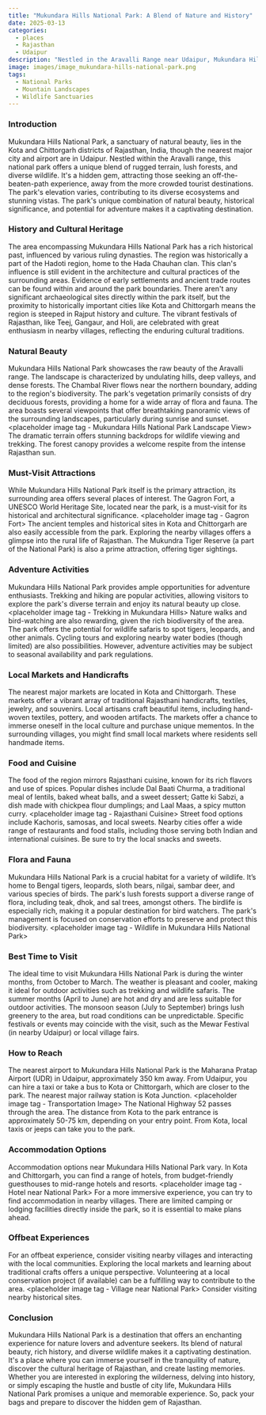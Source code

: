 ```yaml
---
title: "Mukundara Hills National Park: A Blend of Nature and History"
date: 2025-03-13
categories:
  - places
  - Rajasthan
  - Udaipur
description: "Nestled in the Aravalli Range near Udaipur, Mukundara Hills National Park offers breathtaking views and a mix of natural beauty and historical significance. Known for its lush valleys, meandering rivers, and ancient temples, the park is a haven for nature enthusiasts and history buffs alike. Visitors can explore serene temples amidst scenic landscapes, embark on treks, or enjoy the tranquility of the forested hills."
image: images/image_mukundara-hills-national-park.png
tags: 
  - National Parks
  - Mountain Landscapes
  - Wildlife Sanctuaries
---
```



### **Introduction**

Mukundara Hills National Park, a sanctuary of natural beauty, lies in the Kota and Chittorgarh districts of Rajasthan, India, though the nearest major city and airport are in Udaipur. Nestled within the Aravalli range, this national park offers a unique blend of rugged terrain, lush forests, and diverse wildlife. It's a hidden gem, attracting those seeking an off-the-beaten-path experience, away from the more crowded tourist destinations. The park's elevation varies, contributing to its diverse ecosystems and stunning vistas. The park's unique combination of natural beauty, historical significance, and potential for adventure makes it a captivating destination.

### **History and Cultural Heritage**

The area encompassing Mukundara Hills National Park has a rich historical past, influenced by various ruling dynasties. The region was historically a part of the Hadoti region, home to the Hada Chauhan clan. This clan's influence is still evident in the architecture and cultural practices of the surrounding areas. Evidence of early settlements and ancient trade routes can be found within and around the park boundaries. There aren't any significant archaeological sites directly within the park itself, but the proximity to historically important cities like Kota and Chittorgarh means the region is steeped in Rajput history and culture. The vibrant festivals of Rajasthan, like Teej, Gangaur, and Holi, are celebrated with great enthusiasm in nearby villages, reflecting the enduring cultural traditions.

### **Natural Beauty**

Mukundara Hills National Park showcases the raw beauty of the Aravalli range. The landscape is characterized by undulating hills, deep valleys, and dense forests. The Chambal River flows near the northern boundary, adding to the region's biodiversity. The park's vegetation primarily consists of dry deciduous forests, providing a home for a wide array of flora and fauna. The area boasts several viewpoints that offer breathtaking panoramic views of the surrounding landscapes, particularly during sunrise and sunset. <placeholder image tag - Mukundara Hills National Park Landscape View> The dramatic terrain offers stunning backdrops for wildlife viewing and trekking. The forest canopy provides a welcome respite from the intense Rajasthan sun.

### **Must-Visit Attractions**

While Mukundara Hills National Park itself is the primary attraction, its surrounding area offers several places of interest. The Gagron Fort, a UNESCO World Heritage Site, located near the park, is a must-visit for its historical and architectural significance. <placeholder image tag - Gagron Fort> The ancient temples and historical sites in Kota and Chittorgarh are also easily accessible from the park. Exploring the nearby villages offers a glimpse into the rural life of Rajasthan. The Mukundra Tiger Reserve (a part of the National Park) is also a prime attraction, offering tiger sightings.

### **Adventure Activities**

Mukundara Hills National Park provides ample opportunities for adventure enthusiasts. Trekking and hiking are popular activities, allowing visitors to explore the park's diverse terrain and enjoy its natural beauty up close. <placeholder image tag - Trekking in Mukundara Hills> Nature walks and bird-watching are also rewarding, given the rich biodiversity of the area. The park offers the potential for wildlife safaris to spot tigers, leopards, and other animals. Cycling tours and exploring nearby water bodies (though limited) are also possibilities. However, adventure activities may be subject to seasonal availability and park regulations.

### **Local Markets and Handicrafts**

The nearest major markets are located in Kota and Chittorgarh. These markets offer a vibrant array of traditional Rajasthani handicrafts, textiles, jewelry, and souvenirs. Local artisans craft beautiful items, including hand-woven textiles, pottery, and wooden artifacts. The markets offer a chance to immerse oneself in the local culture and purchase unique mementos. In the surrounding villages, you might find small local markets where residents sell handmade items.

### **Food and Cuisine**

The food of the region mirrors Rajasthani cuisine, known for its rich flavors and use of spices. Popular dishes include Dal Baati Churma, a traditional meal of lentils, baked wheat balls, and a sweet dessert; Gatte ki Sabzi, a dish made with chickpea flour dumplings; and Laal Maas, a spicy mutton curry. <placeholder image tag - Rajasthani Cuisine> Street food options include Kachoris, samosas, and local sweets. Nearby cities offer a wide range of restaurants and food stalls, including those serving both Indian and international cuisines. Be sure to try the local snacks and sweets.

### **Flora and Fauna**

Mukundara Hills National Park is a crucial habitat for a variety of wildlife. It’s home to Bengal tigers, leopards, sloth bears, nilgai, sambar deer, and various species of birds. The park's lush forests support a diverse range of flora, including teak, dhok, and sal trees, amongst others. The birdlife is especially rich, making it a popular destination for bird watchers. The park's management is focused on conservation efforts to preserve and protect this biodiversity. <placeholder image tag - Wildlife in Mukundara Hills National Park>

### **Best Time to Visit**

The ideal time to visit Mukundara Hills National Park is during the winter months, from October to March. The weather is pleasant and cooler, making it ideal for outdoor activities such as trekking and wildlife safaris. The summer months (April to June) are hot and dry and are less suitable for outdoor activities. The monsoon season (July to September) brings lush greenery to the area, but road conditions can be unpredictable. Specific festivals or events may coincide with the visit, such as the Mewar Festival (in nearby Udaipur) or local village fairs.

### **How to Reach**

The nearest airport to Mukundara Hills National Park is the Maharana Pratap Airport (UDR) in Udaipur, approximately 350 km away. From Udaipur, you can hire a taxi or take a bus to Kota or Chittorgarh, which are closer to the park. The nearest major railway station is Kota Junction. <placeholder image tag - Transportation Image> The National Highway 52 passes through the area. The distance from Kota to the park entrance is approximately 50-75 km, depending on your entry point. From Kota, local taxis or jeeps can take you to the park.

### **Accommodation Options**

Accommodation options near Mukundara Hills National Park vary. In Kota and Chittorgarh, you can find a range of hotels, from budget-friendly guesthouses to mid-range hotels and resorts. <placeholder image tag - Hotel near National Park> For a more immersive experience, you can try to find accommodation in nearby villages. There are limited camping or lodging facilities directly inside the park, so it is essential to make plans ahead.

### **Offbeat Experiences**

For an offbeat experience, consider visiting nearby villages and interacting with the local communities. Exploring the local markets and learning about traditional crafts offers a unique perspective. Volunteering at a local conservation project (if available) can be a fulfilling way to contribute to the area. <placeholder image tag - Village near National Park> Consider visiting nearby historical sites.

### **Conclusion**

Mukundara Hills National Park is a destination that offers an enchanting experience for nature lovers and adventure seekers. Its blend of natural beauty, rich history, and diverse wildlife makes it a captivating destination. It's a place where you can immerse yourself in the tranquility of nature, discover the cultural heritage of Rajasthan, and create lasting memories. Whether you are interested in exploring the wilderness, delving into history, or simply escaping the hustle and bustle of city life, Mukundara Hills National Park promises a unique and memorable experience. So, pack your bags and prepare to discover the hidden gem of Rajasthan.


